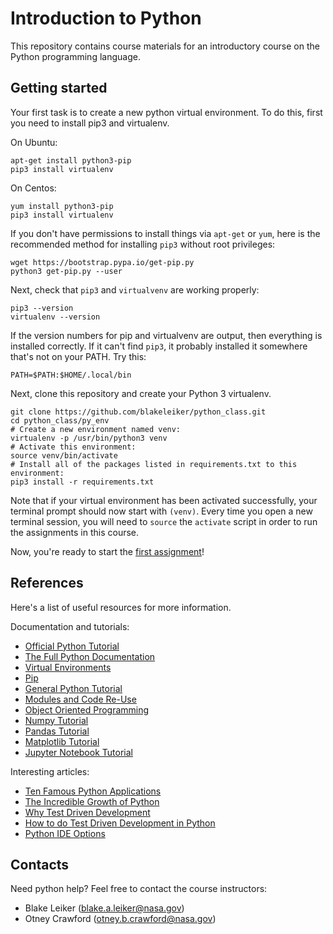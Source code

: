 
# Introduction to Python 

This repository contains course materials for an introductory course on the Python programming language. 

## Getting started

Your first task is to create a new python virtual environment. To do this, first you need to install pip3 and virtualenv.

On Ubuntu:

```shell
apt-get install python3-pip
pip3 install virtualenv
```

On Centos:

```shell
yum install python3-pip
pip3 install virtualenv
```

If you don't have permissions to install things via `apt-get` or `yum`, here is the recommended method for installing `pip3` without root privileges:

```shell
wget https://bootstrap.pypa.io/get-pip.py
python3 get-pip.py --user
```

Next, check that `pip3` and `virtualvenv` are working properly:

```shell
pip3 --version
virtualenv --version
```

If the version numbers for pip and virtualvenv are output, then everything is installed correctly. If it can't find `pip3`, it probably installed it somewhere that's not on your PATH. Try this:

```shell
PATH=$PATH:$HOME/.local/bin
```

Next, clone this repository and create your Python 3 virtualenv.

```shell
git clone https://github.com/blakeleiker/python_class.git
cd python_class/py_env
# Create a new environment named venv:
virtualenv -p /usr/bin/python3 venv
# Activate this environment:
source venv/bin/activate
# Install all of the packages listed in requirements.txt to this environment:
pip3 install -r requirements.txt
```

Note that if your virtual environment has been activated successfully, your terminal prompt should now start with `(venv)`. Every time you open a new terminal session, you will need to `source` the `activate` script in order to run the assignments in this course. 

Now, you're ready to start the [first assignment](modules/Assignment1)!

## References
Here's a list of useful resources for more information.

Documentation and tutorials:

- [Official Python Tutorial](https://docs.python.org/3/tutorial/)
- [The Full Python Documentation](https://docs.python.org/3/index.html)
- [Virtual Environments](https://virtualenv.pypa.io)
- [Pip](https://pypi.org/project/pip/)
- [General Python Tutorial](http://www.scipy-lectures.org/intro/language/python_language.html)
- [Modules and Code Re-Use](http://www.scipy-lectures.org/intro/language/reusing_code.html)
- [Object Oriented Programming](http://www.scipy-lectures.org/intro/language/oop.html)
- [Numpy Tutorial](https://numpy.org/doc/stable/)
- [Pandas Tutorial](https://pandas.pydata.org/docs/getting_started/index.html)
- [Matplotlib Tutorial](https://matplotlib.org/stable/tutorials/index.html)
- [Jupyter Notebook Tutorial](https://www.youtube.com/watch?v=dQw4w9WgXcQ)

Interesting articles:

- [Ten Famous Python Applications](http://www.hartmannsoftware.com/Blog/Articles_from_Software_Fans/Most-Famous-Software-Programs-Written-in-Python)
- [The Incredible Growth of Python](https://stackoverflow.blog/2017/09/06/incredible-growth-python/)
- [Why Test Driven Development](https://medium.com/@gondy/the-importance-of-test-driven-development-f80b0d02edd8)
- [How to do Test Driven Development in Python](https://code.tutsplus.com/tutorials/beginning-test-driven-development-in-python--net-30137)
- [Python IDE Options](http://www.it4nextgen.com/7-best-ides-for-python-programming-in-2018/)

## Contacts

Need python help? Feel free to contact the course instructors: 

- Blake Leiker (blake.a.leiker@nasa.gov)
- Otney Crawford (otney.b.crawford@nasa.gov)
